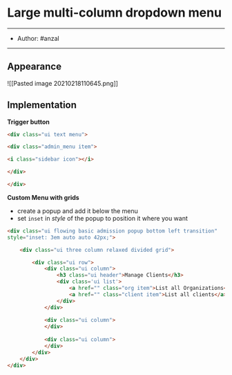 # Large multi-column dropdown menu

---
- Author: #anzal 

---

## Appearance
![[Pasted image 20210218110645.png]]
## Implementation

**Trigger button**
```html
<div class="ui text menu">

<div class="admin_menu item">

<i class="sidebar icon"></i>

</div>

</div>
```



**Custom Menu with grids**

- create a popup and add it below the menu
- set `inset` in *style* of the popup to position it where you want
```html
<div class="ui flowing basic admission popup bottom left transition" 
style="inset: 3em auto auto 42px;">

	<div class="ui three column relaxed divided grid">

		<div class="ui row">
			<div class="ui column">
				<h3 class="ui header">Manage Clients</h3>
				<div class='ui list'>
					<a href="" class="org item">List all Organizations</a>
					<a href="" class="client item">List all clients</a>
				</div>
			</div>
			
			<div class="ui column">
			</div>
			
			<div class="ui column">
			</div>
		</div>
	</div>
</div>

```


